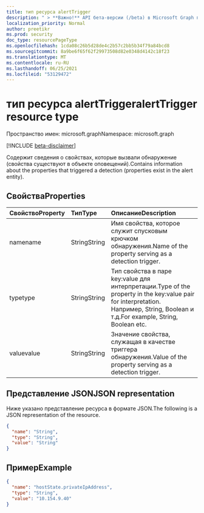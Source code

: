 ```yaml
---
title: тип ресурса alertTrigger
description: " > **Важно!** API бета-версии (/beta) в Microsoft Graph проходят тестирование и могут быть изменены. Использование этих API в производственных приложениях не поддерживается."
localization_priority: Normal
author: preetikr
ms.prod: security
doc_type: resourcePageType
ms.openlocfilehash: 1cda08c26b5d28de4c2b57c2bb5b34f79a84bcd8
ms.sourcegitcommit: 8a9be6f65f62f29973508d82e0348d4142c18f23
ms.translationtype: MT
ms.contentlocale: ru-RU
ms.lasthandoff: 06/25/2021
ms.locfileid: "53129472"
---
```

# <a name="alerttrigger-resource-type"></a><span data-ttu-id="6e445-104">тип ресурса alertTrigger</span><span class="sxs-lookup"><span data-stu-id="6e445-104">alertTrigger resource type</span></span>

<span data-ttu-id="6e445-105">Пространство имен: microsoft.graph</span><span class="sxs-lookup"><span data-stu-id="6e445-105">Namespace: microsoft.graph</span></span>

 [!INCLUDE [beta-disclaimer](../../includes/beta-disclaimer.md)]

<span data-ttu-id="6e445-106">Содержит сведения о свойствах, которые вызвали обнаружение (свойства существуют в объекте оповещений).</span><span class="sxs-lookup"><span data-stu-id="6e445-106">Contains information about the properties that triggered a detection (properties exist in the alert entity).</span></span>

## <a name="properties"></a><span data-ttu-id="6e445-107">Свойства</span><span class="sxs-lookup"><span data-stu-id="6e445-107">Properties</span></span>

| <span data-ttu-id="6e445-108">Свойство</span><span class="sxs-lookup"><span data-stu-id="6e445-108">Property</span></span>   | <span data-ttu-id="6e445-109">Тип</span><span class="sxs-lookup"><span data-stu-id="6e445-109">Type</span></span>|<span data-ttu-id="6e445-110">Описание</span><span class="sxs-lookup"><span data-stu-id="6e445-110">Description</span></span>|
|:---------------|:--------|:----------|
|<span data-ttu-id="6e445-111">name</span><span class="sxs-lookup"><span data-stu-id="6e445-111">name</span></span>|<span data-ttu-id="6e445-112">String</span><span class="sxs-lookup"><span data-stu-id="6e445-112">String</span></span>|<span data-ttu-id="6e445-113">Имя свойства, которое служит спусковым крючком обнаружения.</span><span class="sxs-lookup"><span data-stu-id="6e445-113">Name of the property serving as a detection trigger.</span></span>|
|<span data-ttu-id="6e445-114">type</span><span class="sxs-lookup"><span data-stu-id="6e445-114">type</span></span>|<span data-ttu-id="6e445-115">String</span><span class="sxs-lookup"><span data-stu-id="6e445-115">String</span></span>|<span data-ttu-id="6e445-116">Тип свойства в паре key:value для интерпретации.</span><span class="sxs-lookup"><span data-stu-id="6e445-116">Type of the property in the key:value pair for interpretation.</span></span> <span data-ttu-id="6e445-117">Например, String, Boolean и т.д.</span><span class="sxs-lookup"><span data-stu-id="6e445-117">For example, String, Boolean etc.</span></span>|
|<span data-ttu-id="6e445-118">value</span><span class="sxs-lookup"><span data-stu-id="6e445-118">value</span></span>|<span data-ttu-id="6e445-119">String</span><span class="sxs-lookup"><span data-stu-id="6e445-119">String</span></span>|<span data-ttu-id="6e445-120">Значение свойства, служащая в качестве триггера обнаружения.</span><span class="sxs-lookup"><span data-stu-id="6e445-120">Value of the property serving as a detection trigger.</span></span>|

## <a name="json-representation"></a><span data-ttu-id="6e445-121">Представление JSON</span><span class="sxs-lookup"><span data-stu-id="6e445-121">JSON representation</span></span>

<span data-ttu-id="6e445-122">Ниже указано представление ресурса в формате JSON.</span><span class="sxs-lookup"><span data-stu-id="6e445-122">The following is a JSON representation of the resource.</span></span>

<!-- {
  "blockType": "resource",
  "optionalProperties": [

  ],
  "@odata.type": "microsoft.graph.alertTrigger"
}-->

```json
{
  "name": "String",
  "type": "String",
  "value": "String"
}
```

## <a name="example"></a><span data-ttu-id="6e445-123">Пример</span><span class="sxs-lookup"><span data-stu-id="6e445-123">Example</span></span>

```json
{
  "name": "hostState.privateIpAddress",
  "type": "String",
  "value": "10.154.9.40"
}
```

<!-- uuid: 8fcb5dbc-d5aa-4681-8e31-b001d5168d79
2015-10-25 14:57:30 UTC -->
<!--
{
  "type": "#page.annotation",
  "description": "alertTrigger resource",
  "keywords": "",
  "section": "documentation",
  "tocPath": "",
  "suppressions": []
}
-->


